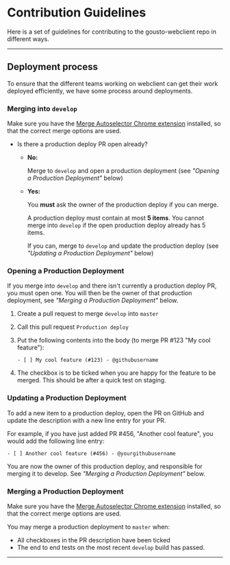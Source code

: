 # Contribution Guidelines

Here is a set of guidelines for contributing to the gousto-webclient repo in different ways.

---

## Deployment process

To ensure that the different teams working on webclient can get their work deployed efficiently, we have some process around deployments.

### Merging into `develop`

Make sure you have the [Merge Autoselector Chrome extension](https://github.com/Gousto/chrome-ext-merge-autoselector) installed, so that the correct merge options are used.

- Is there a production deploy PR open already?
  - **No:**

    Merge to `develop` and open a production deployment (see _"Opening a Production Deployment"_ below)
  - **Yes:**

    You **must** ask the owner of the production deploy if you can merge.

    A production deploy must contain at most **5 items**. You cannot merge into `develop` if the open production deploy already has 5 items.

    If you can, merge to `develop` and update the production deploy (see _"Updating a Production Deployment"_ below)

### Opening a Production Deployment

If you merge into `develop` and there isn't currently a production deploy PR, you must open one. You will then be the owner of that production deployment, see _"Merging a Production Deployment"_ below.

1. Create a pull request to merge `develop` into `master`
2. Call this pull request `Production deploy`
3. Put the following contents into the body (to merge PR #123 "My cool feature"):

    ```
    - [ ] My cool feature (#123) - @githubusername
    ```
4. The checkbox is to be ticked when you are happy for the feature to be merged. This should be after a quick test on staging.

### Updating a Production Deployment

To add a new item to a production deploy, open the PR on GitHub and update the description with a new line entry for your PR.

For example, if you have just added PR #456, "Another cool feature", you would add the following line entry:

```
- [ ] Another cool feature (#456) - @yourgithubusername
```

You are now the owner of this production deploy, and responsible for merging it to develop. See _"Merging a Production Deployment"_ below.

### Merging a Production Deployment

Make sure you have the [Merge Autoselector Chrome extension](https://github.com/Gousto/chrome-ext-merge-autoselector) installed, so that the correct merge options are used.

You may merge a production deployment to `master` when:

- All checkboxes in the PR description have been ticked
- The end to end tests on the most recent `develop` build has passed.

---
